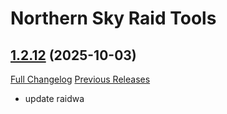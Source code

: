 # Northern Sky Raid Tools

## [1.2.12](https://github.com/Reloe/NorthernSkyRaidTools/tree/1.2.12) (2025-10-03)
[Full Changelog](https://github.com/Reloe/NorthernSkyRaidTools/compare/1.2.11...1.2.12) [Previous Releases](https://github.com/Reloe/NorthernSkyRaidTools/releases)

- update raidwa  

